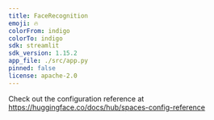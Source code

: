 ```yaml
---
title: FaceRecognition
emoji: 🔥
colorFrom: indigo
colorTo: indigo
sdk: streamlit
sdk_version: 1.15.2
app_file: ./src/app.py
pinned: false
license: apache-2.0
---
```


Check out the configuration reference at https://huggingface.co/docs/hub/spaces-config-reference
